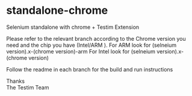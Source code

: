 # standalone-chrome
Selenium standalone with chrome + Testim Extension

Please refer to the relevant branch according to the Chrome version you need and the chip you have (Intel/ARM ).
For ARM look for (selneium version).x-(chrome version)-arm
For Intel look for (selneium version).x-(chrome version)

Follow the readme in each branch for the build and run instructions

Thanks   
The Testim Team
